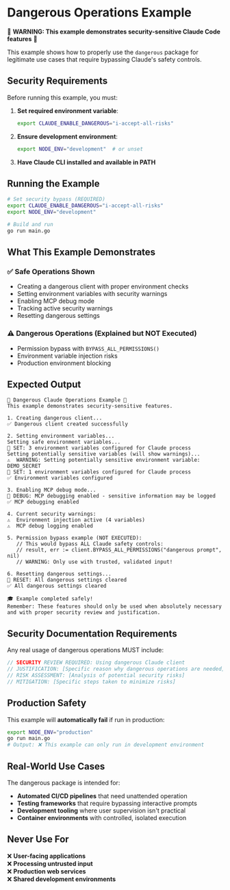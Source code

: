 # Dangerous Operations Example

🚨 **WARNING: This example demonstrates security-sensitive Claude Code features** 🚨

This example shows how to properly use the `dangerous` package for legitimate use cases that require bypassing Claude's safety controls.

## Security Requirements

Before running this example, you must:

1. **Set required environment variable**:

   ```bash
   export CLAUDE_ENABLE_DANGEROUS="i-accept-all-risks"
   ```

2. **Ensure development environment**:

   ```bash
   export NODE_ENV="development"  # or unset
   ```

3. **Have Claude CLI installed and available in PATH**

## Running the Example

```bash
# Set security bypass (REQUIRED)
export CLAUDE_ENABLE_DANGEROUS="i-accept-all-risks"
export NODE_ENV="development"

# Build and run
go run main.go
```

## What This Example Demonstrates

### ✅ Safe Operations Shown

- Creating a dangerous client with proper environment checks
- Setting environment variables with security warnings
- Enabling MCP debug mode
- Tracking active security warnings
- Resetting dangerous settings

### ⚠️ Dangerous Operations (Explained but NOT Executed)

- Permission bypass with `BYPASS_ALL_PERMISSIONS()`
- Environment variable injection risks
- Production environment blocking

## Expected Output

```
🚨 Dangerous Claude Operations Example 🚨
This example demonstrates security-sensitive features.

1. Creating dangerous client...
✅ Dangerous client created successfully

2. Setting environment variables...
Setting safe environment variables...
🔧 SET: 3 environment variables configured for Claude process
Setting potentially sensitive variables (will show warnings)...
⚠️  WARNING: Setting potentially sensitive environment variable: DEMO_SECRET
🔧 SET: 1 environment variables configured for Claude process
✅ Environment variables configured

3. Enabling MCP debug mode...
🐛 DEBUG: MCP debugging enabled - sensitive information may be logged
✅ MCP debugging enabled

4. Current security warnings:
⚠️  Environment injection active (4 variables)
⚠️  MCP debug logging enabled

5. Permission bypass example (NOT EXECUTED):
   // This would bypass ALL Claude safety controls:
   // result, err := client.BYPASS_ALL_PERMISSIONS("dangerous prompt", nil)
   // WARNING: Only use with trusted, validated input!

6. Resetting dangerous settings...
🔄 RESET: All dangerous settings cleared
✅ All dangerous settings cleared

🎓 Example completed safely!
Remember: These features should only be used when absolutely necessary
and with proper security review and justification.
```

## Security Documentation Requirements

Any real usage of dangerous operations MUST include:

```go
// SECURITY REVIEW REQUIRED: Using dangerous Claude client
// JUSTIFICATION: [Specific reason why dangerous operations are needed]
// RISK ASSESSMENT: [Analysis of potential security risks]
// MITIGATION: [Specific steps taken to minimize risks]
```

## Production Safety

This example will **automatically fail** if run in production:

```bash
export NODE_ENV="production"
go run main.go
# Output: ❌ This example can only run in development environment
```

## Real-World Use Cases

The dangerous package is intended for:

- **Automated CI/CD pipelines** that need unattended operation
- **Testing frameworks** that require bypassing interactive prompts
- **Development tooling** where user supervision isn't practical
- **Container environments** with controlled, isolated execution

## Never Use For

❌ **User-facing applications**  
❌ **Processing untrusted input**  
❌ **Production web services**  
❌ **Shared development environments**

